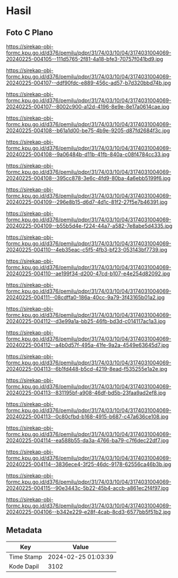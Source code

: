 # Hasil

## Foto C Plano

https://sirekap-obj-formc.kpu.go.id/d376/pemilu/pdpr/31/74/03/10/04/3174031004069-20240225-004105--111d5765-2f81-4a18-bfe3-70757f041bd9.jpg

https://sirekap-obj-formc.kpu.go.id/d376/pemilu/pdpr/31/74/03/10/04/3174031004069-20240225-004107--ddf90fdc-e889-456c-ad57-b7d320bbd74b.jpg

https://sirekap-obj-formc.kpu.go.id/d376/pemilu/pdpr/31/74/03/10/04/3174031004069-20240225-004107--8002c900-a12d-4196-8e9e-8e17a0614cae.jpg

https://sirekap-obj-formc.kpu.go.id/d376/pemilu/pdpr/31/74/03/10/04/3174031004069-20240225-004108--b61a1d00-be75-4b9e-9205-d87fd2684f3c.jpg

https://sirekap-obj-formc.kpu.go.id/d376/pemilu/pdpr/31/74/03/10/04/3174031004069-20240225-004108--9a06484b-d11b-41fb-840a-c08f4784cc33.jpg

https://sirekap-obj-formc.kpu.go.id/d376/pemilu/pdpr/31/74/03/10/04/3174031004069-20240225-004108--395cc878-3e6c-4fd9-80ba-4a6ebb5199f6.jpg

https://sirekap-obj-formc.kpu.go.id/d376/pemilu/pdpr/31/74/03/10/04/3174031004069-20240225-004109--296e8b15-d6d7-4d1c-81f2-27f5e7b46391.jpg

https://sirekap-obj-formc.kpu.go.id/d376/pemilu/pdpr/31/74/03/10/04/3174031004069-20240225-004109--b55b5d4e-f224-44a7-a582-7e8abe5d4335.jpg

https://sirekap-obj-formc.kpu.go.id/d376/pemilu/pdpr/31/74/03/10/04/3174031004069-20240225-004110--4eb35eac-c5f5-4fb3-bf23-053143bf7739.jpg

https://sirekap-obj-formc.kpu.go.id/d376/pemilu/pdpr/31/74/03/10/04/3174031004069-20240225-004110--ae199f34-d200-47cd-b107-e4e254d82092.jpg

https://sirekap-obj-formc.kpu.go.id/d376/pemilu/pdpr/31/74/03/10/04/3174031004069-20240225-004111--08cdffa0-186a-40cc-9a79-3f43165b01a2.jpg

https://sirekap-obj-formc.kpu.go.id/d376/pemilu/pdpr/31/74/03/10/04/3174031004069-20240225-004112--d3e99a1a-bb25-46fb-bd3d-c014117ac1a3.jpg

https://sirekap-obj-formc.kpu.go.id/d376/pemilu/pdpr/31/74/03/10/04/3174031004069-20240225-004112--a4b0d57f-495a-41fe-9a2a-4549e63645d7.jpg

https://sirekap-obj-formc.kpu.go.id/d376/pemilu/pdpr/31/74/03/10/04/3174031004069-20240225-004113--6b1fd448-b5cd-4219-8ead-f535255e1a2e.jpg

https://sirekap-obj-formc.kpu.go.id/d376/pemilu/pdpr/31/74/03/10/04/3174031004069-20240225-004113--831195bf-a908-46df-bd5b-23faa9ad2ef8.jpg

https://sirekap-obj-formc.kpu.go.id/d376/pemilu/pdpr/31/74/03/10/04/3174031004069-20240225-004113--0c80cfbd-b168-4915-b687-c47a636ce108.jpg

https://sirekap-obj-formc.kpu.go.id/d376/pemilu/pdpr/31/74/03/10/04/3174031004069-20240225-004114--ea588b55-da3a-4766-ba79-c7f6dec22df7.jpg

https://sirekap-obj-formc.kpu.go.id/d376/pemilu/pdpr/31/74/03/10/04/3174031004069-20240225-004114--3836ece4-3f25-46dc-9178-62556ca46b3b.jpg

https://sirekap-obj-formc.kpu.go.id/d376/pemilu/pdpr/31/74/03/10/04/3174031004069-20240225-004115--90e3443c-5b22-45b4-accb-a861ec2f4f97.jpg

https://sirekap-obj-formc.kpu.go.id/d376/pemilu/pdpr/31/74/03/10/04/3174031004069-20240225-004106--b342e229-e28f-4cab-8cd3-6577bb5f51b2.jpg


## Metadata

| Key        | Value               |
| ---------- | ------------------- |
| Time Stamp | 2024-02-25 01:03:39 |
| Kode Dapil | 3102                |



